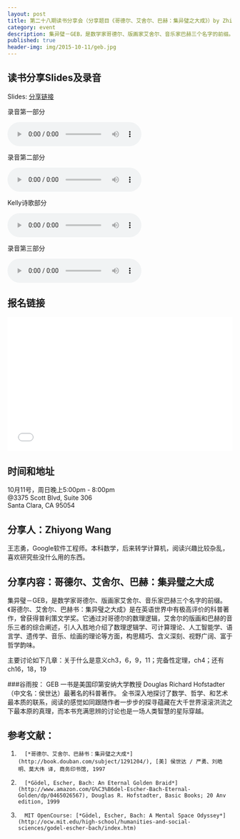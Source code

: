 ```yaml
---
layout: post
title: 第二十八期读书分享会（分享题目《哥德尔、艾舍尔、巴赫：集异璧之大成》）by Zhiyong Wang
category: event
description: 集异璧－GEB，是数学家哥德尔、版画家艾舍尔、音乐家巴赫三个名字的前缀。《哥德尔、艾舍尔、巴赫书：集异璧之大成》是在英语世界中有极高评价的科普著作，曾获得普利策文学奖。它通过对哥德尔的数理逻辑，艾舍尔的版画和巴赫的音乐三者的综合阐述，引人入胜地介绍了数理逻辑学、可计算理论、人工智能学、语言学、遗传学、音乐、绘画的理论等方面，构思精巧、含义深刻、视野广阔、富于哲学韵味。
published: true
header-img: img/2015-10-11/geb.jpg 
---
```


## 读书分享Slides及录音

Slides: [分享链接](https://docs.google.com/presentation/d/1eOJljqkFSauU3d-K9hMAetQrjexgIIPfLPtJqez0HhA/edit?usp=sharing)

录音第一部分

<audio controls="controls">
   <source src="{{site.www-data-url}}/audio/2015-10-11-zhiyong-wang-part1.mp3" type="audio/mpeg">
 Your browser does not support the audio element.
</audio>

录音第二部分

<audio controls="controls">
   <source src="{{site.www-data-url}}/audio/2015-10-11-zhiyong-wang-part2.mp3" type="audio/mpeg">
 Your browser does not support the audio element.
</audio>

Kelly诗歌部分

<audio controls="controls">
   <source src="{{site.www-data-url}}/audio/2015-10-11-kelly-poem.mp3" type="audio/mpeg">
 Your browser does not support the audio element.
</audio>

录音第三部分 

<audio controls="controls">
   <source src="{{site.www-data-url}}/audio/2015-10-11-zhiyong-wang-part3.mp3" type="audio/mpeg">
 Your browser does not support the audio element.
</audio>

## 报名链接
<div style="width:100%; text-align:left;" ><iframe  src="//eventbrite.com/tickets-external?eid=18944526589&ref=etckt" frameborder="0" height="300" width="100%" vspace="0" hspace="0" marginheight="5" marginwidth="5" scrolling="auto" allowtransparency="true"></iframe></div>

## 时间和地址
10月11号，周日晚上5:00pm - 8:00pm  
@3375 Scott Blvd, Suite 306  
Santa Clara, CA 95054

## 分享人：Zhiyong Wang
王志勇，Google软件工程师。本科数学，后来转学计算机，阅读兴趣比较杂乱，喜欢研究些没什么用的东西。

## 分享内容：哥德尔、艾舍尔、巴赫：集异璧之大成

集异璧－GEB，是数学家哥德尔、版画家艾舍尔、音乐家巴赫三个名字的前缀。《哥德尔、艾舍尔、巴赫书：集异璧之大成》是在英语世界中有极高评价的科普著作，曾获得普利策文学奖。它通过对哥德尔的数理逻辑，艾舍尔的版画和巴赫的音乐三者的综合阐述，引人入胜地介绍了数理逻辑学、可计算理论、人工智能学、语言学、遗传学、音乐、绘画的理论等方面，构思精巧、含义深刻、视野广阔、富于哲学韵味。

主要讨论如下几章：关于什么是意义ch3，6，9，11；完备性定理，ch4；还有ch16，18，19

###谷雨按：
GEB 一书是美国印第安纳大学教授 Douglas Richard Hofstadter（中文名：侯世达）最著名的科普著作。
全书深入地探讨了数学、哲学、和艺术最本质的联系，阅读的感觉如同跟随作者一步步的探寻蕴藏在大千世界滚滚洪流之下最本原的真理，而本书充满思辨的讨论也是一场人类智慧的星际穿越。

## 参考文献：

1.       [*哥德尔、艾舍尔、巴赫书：集异璧之大成*](http://book.douban.com/subject/1291204/), [美] 侯世达 / 严勇、刘皓明、莫大伟 译, 商务印书馆, 1997

2.       [*Gödel, Escher, Bach: An Eternal Golden Braid*](http://www.amazon.com/G%C3%B6del-Escher-Bach-Eternal-Golden/dp/0465026567), Douglas R. Hofstadter, Basic Books; 20 Anv edition, 1999

3.       MIT OpenCourse: [*Gödel, Escher, Bach: A Mental Space Odyssey*](http://ocw.mit.edu/high-school/humanities-and-social-sciences/godel-escher-bach/index.htm)
